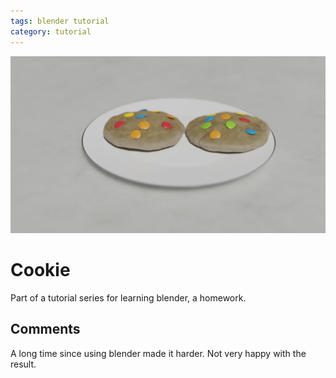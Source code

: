 ```yaml
---
tags: blender tutorial
category: tutorial
---
```


![cookie](/assets/2022-11-06/cookie.png)

# Cookie

Part of a tutorial series for learning blender, a homework.

## Comments

A long time since using blender made it harder. Not very happy with the result.
